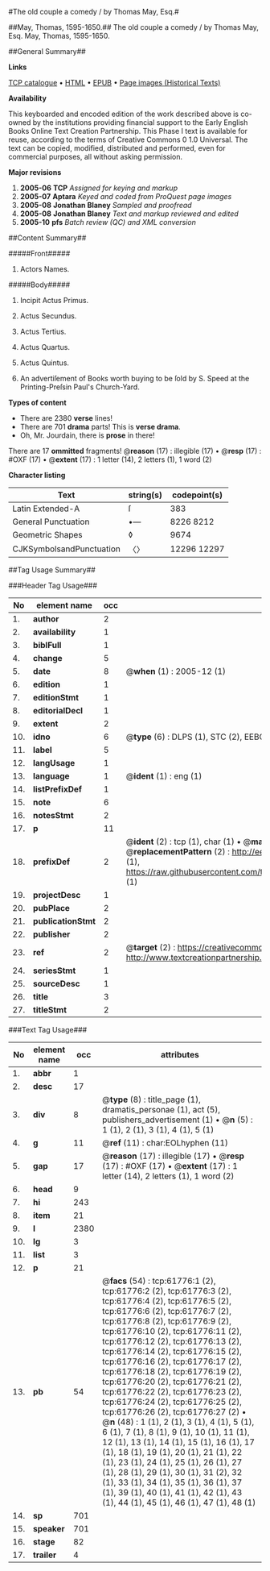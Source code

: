 #The old couple a comedy / by Thomas May, Esq.#

##May, Thomas, 1595-1650.##
The old couple a comedy / by Thomas May, Esq.
May, Thomas, 1595-1650.

##General Summary##

**Links**

[TCP catalogue](http://www.ota.ox.ac.uk/tcp/)  • 
[HTML](http://tei.it.ox.ac.uk/tcp/Texts-HTML/free/A50/A50370.html)  • 
[EPUB](http://tei.it.ox.ac.uk/tcp/Texts-EPUB/free/A50/A50370.epub) • 
[Page images (Historical Texts)](https://data.historicaltexts.jisc.ac.uk/view?pubId=eebo-12418187e&pageId=eebo-12418187e-61776-1)

**Availability**

This keyboarded and encoded edition of the
	       work described above is co-owned by the institutions
	       providing financial support to the Early English Books
	       Online Text Creation Partnership. This Phase I text is
	       available for reuse, according to the terms of Creative
	       Commons 0 1.0 Universal. The text can be copied,
	       modified, distributed and performed, even for
	       commercial purposes, all without asking permission.

**Major revisions**

1. __2005-06__ __TCP__ *Assigned for keying and markup*
1. __2005-07__ __Aptara__ *Keyed and coded from ProQuest page images*
1. __2005-08__ __Jonathan Blaney__ *Sampled and proofread*
1. __2005-08__ __Jonathan Blaney__ *Text and markup reviewed and edited*
1. __2005-10__ __pfs__ *Batch review (QC) and XML conversion*

##Content Summary##

#####Front#####

1. Actors Names.

#####Body#####

1. Incipit Actus Primus.

1. Actus Secundus.

1. Actus Tertius.

1. Actus Quartus.

1. Actus Quintus.

1. An advertiſement of Books worth buying to be ſold by S.
Speed at the Printing-Preſsin Paul's Church-Yard.

**Types of content**

  * There are 2380 **verse** lines!
  * There are 701 **drama** parts! This is **verse drama**.
  * Oh, Mr. Jourdain, there is **prose** in there!

There are 17 **ommitted** fragments! 
 @__reason__ (17) : illegible (17)  •  @__resp__ (17) : #OXF (17)  •  @__extent__ (17) : 1 letter (14), 2 letters (1), 1 word (2)

**Character listing**


|Text|string(s)|codepoint(s)|
|---|---|---|
|Latin Extended-A|ſ|383|
|General Punctuation|•—|8226 8212|
|Geometric Shapes|◊|9674|
|CJKSymbolsandPunctuation|〈〉|12296 12297|

##Tag Usage Summary##

###Header Tag Usage###

|No|element name|occ|attributes|
|---|---|---|---|
|1.|__author__|2||
|2.|__availability__|1||
|3.|__biblFull__|1||
|4.|__change__|5||
|5.|__date__|8| @__when__ (1) : 2005-12 (1)|
|6.|__edition__|1||
|7.|__editionStmt__|1||
|8.|__editorialDecl__|1||
|9.|__extent__|2||
|10.|__idno__|6| @__type__ (6) : DLPS (1), STC (2), EEBO-CITATION (1), OCLC (1), VID (1)|
|11.|__label__|5||
|12.|__langUsage__|1||
|13.|__language__|1| @__ident__ (1) : eng (1)|
|14.|__listPrefixDef__|1||
|15.|__note__|6||
|16.|__notesStmt__|2||
|17.|__p__|11||
|18.|__prefixDef__|2| @__ident__ (2) : tcp (1), char (1)  •  @__matchPattern__ (2) : ([0-9\-]+):([0-9IVX]+) (1), (.+) (1)  •  @__replacementPattern__ (2) : http://eebo.chadwyck.com/downloadtiff?vid=$1&page=$2 (1), https://raw.githubusercontent.com/textcreationpartnership/Texts/master/tcpchars.xml#$1 (1)|
|19.|__projectDesc__|1||
|20.|__pubPlace__|2||
|21.|__publicationStmt__|2||
|22.|__publisher__|2||
|23.|__ref__|2| @__target__ (2) : https://creativecommons.org/publicdomain/zero/1.0/ (1), http://www.textcreationpartnership.org/docs/. (1)|
|24.|__seriesStmt__|1||
|25.|__sourceDesc__|1||
|26.|__title__|3||
|27.|__titleStmt__|2||


###Text Tag Usage###

|No|element name|occ|attributes|
|---|---|---|---|
|1.|__abbr__|1||
|2.|__desc__|17||
|3.|__div__|8| @__type__ (8) : title_page (1), dramatis_personae (1), act (5), publishers_advertisement (1)  •  @__n__ (5) : 1 (1), 2 (1), 3 (1), 4 (1), 5 (1)|
|4.|__g__|11| @__ref__ (11) : char:EOLhyphen (11)|
|5.|__gap__|17| @__reason__ (17) : illegible (17)  •  @__resp__ (17) : #OXF (17)  •  @__extent__ (17) : 1 letter (14), 2 letters (1), 1 word (2)|
|6.|__head__|9||
|7.|__hi__|243||
|8.|__item__|21||
|9.|__l__|2380||
|10.|__lg__|3||
|11.|__list__|3||
|12.|__p__|21||
|13.|__pb__|54| @__facs__ (54) : tcp:61776:1 (2), tcp:61776:2 (2), tcp:61776:3 (2), tcp:61776:4 (2), tcp:61776:5 (2), tcp:61776:6 (2), tcp:61776:7 (2), tcp:61776:8 (2), tcp:61776:9 (2), tcp:61776:10 (2), tcp:61776:11 (2), tcp:61776:12 (2), tcp:61776:13 (2), tcp:61776:14 (2), tcp:61776:15 (2), tcp:61776:16 (2), tcp:61776:17 (2), tcp:61776:18 (2), tcp:61776:19 (2), tcp:61776:20 (2), tcp:61776:21 (2), tcp:61776:22 (2), tcp:61776:23 (2), tcp:61776:24 (2), tcp:61776:25 (2), tcp:61776:26 (2), tcp:61776:27 (2)  •  @__n__ (48) : 1 (1), 2 (1), 3 (1), 4 (1), 5 (1), 6 (1), 7 (1), 8 (1), 9 (1), 10 (1), 11 (1), 12 (1), 13 (1), 14 (1), 15 (1), 16 (1), 17 (1), 18 (1), 19 (1), 20 (1), 21 (1), 22 (1), 23 (1), 24 (1), 25 (1), 26 (1), 27 (1), 28 (1), 29 (1), 30 (1), 31 (2), 32 (1), 33 (1), 34 (1), 35 (1), 36 (1), 37 (1), 39 (1), 40 (1), 41 (1), 42 (1), 43 (1), 44 (1), 45 (1), 46 (1), 47 (1), 48 (1)|
|14.|__sp__|701||
|15.|__speaker__|701||
|16.|__stage__|82||
|17.|__trailer__|4||

